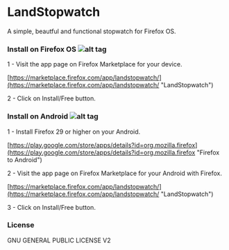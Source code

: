 # LandStopwatch
A simple, beautful and functional stopwatch for Firefox OS.

### Install on Firefox OS ![alt tag](http://linuxremotecontrol.com/img/firefox-icon.png)

1 - Visit the app page on Firefox Marketplace for your device.

[https://marketplace.firefox.com/app/landstopwatch/](https://marketplace.firefox.com/app/landstopwatch/ "LandStopwatch")

2 - Click on Install/Free button.

### Install on Android ![alt tag](http://linuxremotecontrol.com/img/android-icon.png)

1 - Install Firefox 29 or higher on your Android.

[https://play.google.com/store/apps/details?id=org.mozilla.firefox](https://play.google.com/store/apps/details?id=org.mozilla.firefox "Firefox to Android")

2 - Visit the app page on Firefox Marketplace for your Android with Firefox.

[https://marketplace.firefox.com/app/landstopwatch/](https://marketplace.firefox.com/app/landstopwatch/ "LandStopwatch")

3 - Click on Install/Free button.

### License
GNU GENERAL PUBLIC LICENSE V2